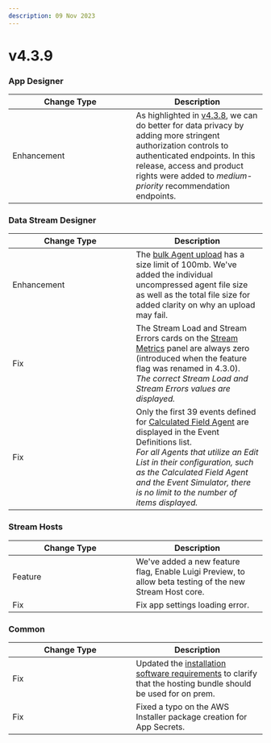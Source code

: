 ```yaml
---
description: 09 Nov 2023
---
```


# v4.3.9

### App Designer

<table><thead><tr><th width="229">Change Type</th><th>Description</th></tr></thead><tbody><tr><td>Enhancement</td><td>As highlighted in <a href="v4.3.8.md#app-designer">v4.3.8</a>, we can do better for data privacy by adding more stringent authorization controls to authenticated endpoints. In this release, access and product rights were added to <em>medium-priority</em> recommendation endpoints.</td></tr></tbody></table>

### Data Stream Designer

<table><thead><tr><th width="229">Change Type</th><th>Description</th></tr></thead><tbody><tr><td>Enhancement</td><td>The <a href="../../how-tos/agents/manage-agents.md#bulk-adding-agents">bulk Agent upload</a> has a size limit of 100mb. We've added the individual uncompressed agent file size as well as the total file size for added clarity on why an upload may fail.</td></tr><tr><td>Fix</td><td>The Stream Load and Stream Errors cards on the <a href="../../how-tos/data-streams/use-stream-metrics.md">Stream Metrics</a> panel are always zero (introduced when the feature flag was renamed in 4.3.0).<br><em>The correct Stream Load and Stream Errors values are displayed.</em></td></tr><tr><td>Fix</td><td>Only the first 39 events defined for <a href="https://xmpro.gitbook.io/calculated-field/">Calculated Field Agent</a> are displayed in the Event Definitions list.<br><em>For all Agents that utilize an Edit List in their configuration, such as the Calculated Field Agent and the Event Simulator, there is no limit to the number of items displayed.</em></td></tr></tbody></table>

### Stream Hosts

<table><thead><tr><th width="229">Change Type</th><th>Description</th></tr></thead><tbody><tr><td>Feature</td><td>We've added a new feature flag, Enable Luigi Preview, to allow beta testing of the new Stream Host core.</td></tr><tr><td>Fix</td><td>Fix app settings loading error.</td></tr></tbody></table>

### Common

<table><thead><tr><th width="229">Change Type</th><th>Description</th></tr></thead><tbody><tr><td>Fix</td><td>Updated the <a href="../../installation/1.-preparation.md#software-requirements">installation software requirements</a> to clarify that the hosting bundle should be used for on prem.</td></tr><tr><td>Fix</td><td>Fixed a typo on the AWS Installer package creation for App Secrets.</td></tr></tbody></table>
